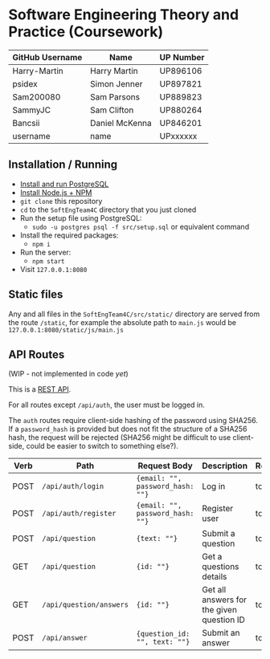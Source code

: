 # Software Engineering Theory and Practice (Coursework)

GitHub Username|Name|UP Number
-|-|-
Harry-Martin|Harry Martin|UP896106
psidex|Simon Jenner|UP897821
Sam200080|Sam Parsons|UP889823
SammyJC|Sam Clifton|UP880264
Bancsii|Daniel McKenna|UP846201
username|name|UPxxxxxx

## Installation / Running

- [Install and run PostgreSQL](https://www.postgresqltutorial.com/install-postgresql/)
- [Install Node.js + NPM](https://nodejs.org/en/)
- `git clone` this repository
- `cd` to the `SoftEngTeam4C` directory that you just cloned
- Run the setup file using PostgreSQL:
    - `sudo -u postgres psql -f src/setup.sql` or equivalent command
- Install the required packages:
    - `npm i`
- Run the server:
    - `npm start`
- Visit `127.0.0.1:8080`

## Static files

Any and all files in the `SoftEngTeam4C/src/static/` directory are served from the route `/static`, for example the absolute path to `main.js` would be  `127.0.0.1:8080/static/js/main.js`

## API Routes

(WIP - not implemented in code *yet*)

This is a [REST API](https://restfulapi.net/).

For all routes except `/api/auth`, the user must be logged in.

The `auth` routes require client-side hashing of the password using SHA256. If a `password_hash` is provided but does not fit the structure of a SHA256 hash, the request will be rejected (SHA256 might be difficult to use client-side, could be easier to switch to something else?).

Verb|Path|Request Body|Description|Returns
-|-|-|-|-
POST|`/api/auth/login`|`{email: "", password_hash: ""}`|Log in|todo
POST|`/api/auth/register`|`{email: "", password_hash: ""}`|Register user|todo
POST|`/api/question`|`{text: ""}`|Submit a question|todo
GET|`/api/question`|`{id: ""}`|Get a questions details|todo
GET|`/api/question/answers`|`{id: ""}`|Get all answers for the given question ID|todo
POST|`/api/answer`|`{question_id: "", text: ""}`|Submit an answer|todo
